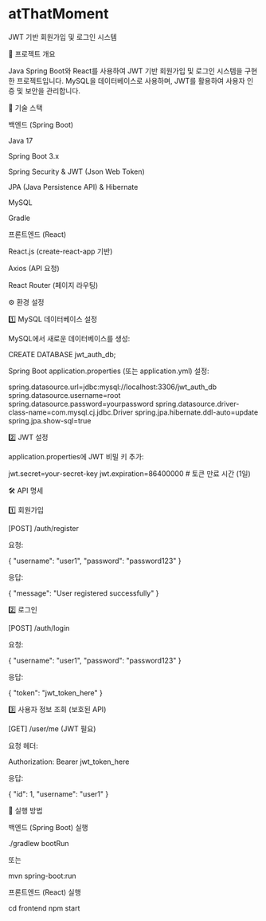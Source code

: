 # atThatMoment
JWT 기반 회원가입 및 로그인 시스템

📌 프로젝트 개요

Java Spring Boot와 React를 사용하여 JWT 기반 회원가입 및 로그인 시스템을 구현한 프로젝트입니다.
MySQL을 데이터베이스로 사용하며, JWT를 활용하여 사용자 인증 및 보안을 관리합니다.

🚀 기술 스택

백엔드 (Spring Boot)

Java 17

Spring Boot 3.x

Spring Security & JWT (Json Web Token)

JPA (Java Persistence API) & Hibernate

MySQL

Gradle

프론트엔드 (React)

React.js (create-react-app 기반)

Axios (API 요청)

React Router (페이지 라우팅)

⚙️ 환경 설정

1️⃣ MySQL 데이터베이스 설정

MySQL에서 새로운 데이터베이스를 생성:

CREATE DATABASE jwt_auth_db;

Spring Boot application.properties (또는 application.yml) 설정:

spring.datasource.url=jdbc:mysql://localhost:3306/jwt_auth_db
spring.datasource.username=root
spring.datasource.password=yourpassword
spring.datasource.driver-class-name=com.mysql.cj.jdbc.Driver
spring.jpa.hibernate.ddl-auto=update
spring.jpa.show-sql=true

2️⃣ JWT 설정

application.properties에 JWT 비밀 키 추가:

jwt.secret=your-secret-key
jwt.expiration=86400000  # 토큰 만료 시간 (1일)

🛠️ API 명세

1️⃣ 회원가입

[POST] /auth/register

요청:

{
  "username": "user1",
  "password": "password123"
}

응답:

{
  "message": "User registered successfully"
}

2️⃣ 로그인

[POST] /auth/login

요청:

{
  "username": "user1",
  "password": "password123"
}

응답:

{
  "token": "jwt_token_here"
}

3️⃣ 사용자 정보 조회 (보호된 API)

[GET] /user/me (JWT 필요)

요청 헤더:

Authorization: Bearer jwt_token_here

응답:

{
  "id": 1,
  "username": "user1"
}

🏃 실행 방법

백엔드 (Spring Boot) 실행

./gradlew bootRun

또는

mvn spring-boot:run

프론트엔드 (React) 실행

cd frontend
npm start

